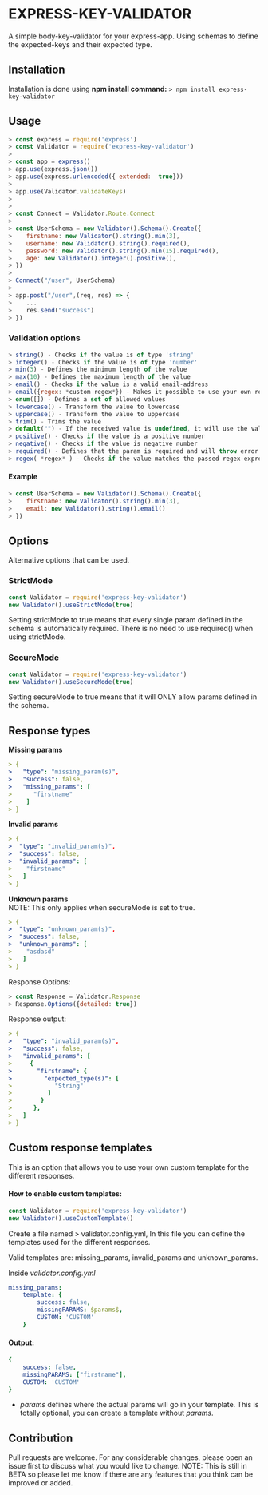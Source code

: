 # EXPRESS-KEY-VALIDATOR
A simple body-key-validator for your express-app.
Using schemas to define the expected-keys and their expected type.

## Installation
Installation is done using **npm install command:**
```> npm install express-key-validator```

## Usage
```js
> const express = require('express')
> const Validator = require('express-key-validator')
>
> const app = express()
> app.use(express.json())
> app.use(express.urlencoded({ extended:  true}))
>
> app.use(Validator.validateKeys)
>
> 
> const Connect = Validator.Route.Connect
>
> const UserSchema = new Validator().Schema().Create({
>    firstname: new Validator().string().min(3),
>    username: new Validator().string().required(),
>    password: new Validator().string().min(15).required(),
>    age: new Validator().integer().positive(),
> })
>
> Connect("/user", UserSchema)
>
> app.post("/user",(req, res) => {
>    ...
>    res.send("success")
> })
```
### Validation options
```js
> string() - Checks if the value is of type 'string'
> integer() - Checks if the value is of type 'number'
> min(3) - Defines the minimum length of the value
> max(10) - Defines the maximum length of the value
> email() - Checks if the value is a valid email-address
> email({regex: *custom regex*}) - Makes it possible to use your own regex for email validation instead of using the default one
> enum([]) - Defines a set of allowed values
> lowercase() - Transform the value to lowercase
> uppercase() - Transform the value to uppercase
> trim() - Trims the value
> default("") - If the received value is undefined, it will use the value passed to the default function. 
> positive() - Checks if the value is a positive number
> negative() - Checks if the value is negative number
> required() - Defines that the param is required and will throw error if the param is not found
> regex( *regex* ) - Checks if the value matches the passed regex-expression
```
#### Example
```js
> const UserSchema = new Validator().Schema().Create({
>    firstname: new Validator().string().min(3),
>    email: new Validator().string().email()
> })
```

## Options
Alternative options that can be used.
### StrictMode
```js
const Validator = require('express-key-validator')
new Validator().useStrictMode(true)
```
Setting strictMode to true means that every single param defined in the schema is automatically required. There is no need to use required() when using strictMode.

### SecureMode
```js
const Validator = require('express-key-validator')
new Validator().useSecureMode(true)
```
Setting secureMode to true means that it will ONLY allow params defined in the schema.

## Response types
**Missing params**
```yaml
> {
>   "type": "missing_param(s)",
>   "success": false,
>   "missing_params": [
>      "firstname"
>    ]
> }
```
**Invalid params**
```yaml
> {
>  "type": "invalid_param(s)",
>  "success": false,
>  "invalid_params": [
>    "firstname"
>   ]
> }
```

**Unknown params**
<br> NOTE: This only applies when secureMode is set to true.
```yaml
> {
>  "type": "unknown_param(s)",
>  "success": false,
>  "unknown_params": [
>    "asdasd"
>   ]
> }
```

Response Options:
```js
> const Response = Validator.Response
> Response.Options({detailed: true})
```

Response output:
```yaml
> {
>   "type": "invalid_param(s)",
>   "success": false,
>   "invalid_params": [
>     {
>       "firstname": {
>         "expected_type(s)": [
>            "String"
>          ]
>        }
>      },
>   ]
> }
```

## Custom response templates
This is an option that allows you to use your own custom template for the different responses.

#### How to enable custom templates:
```js
const Validator = require('express-key-validator')
new Validator().useCustomTemplate()
```

Create a file named > validator.config.yml,
In this file you can define the templates used for the different responses.

Valid templates are: missing_params, invalid_params and unknown_params.

Inside *validator.config.yml*
```yaml
missing_params:
    template: {
        success: false,
        missingPARAMS: $params$,
        CUSTOM: 'CUSTOM'
    }
```
#### Output:
```yaml
{
    success: false,
    missingPARAMS: ["firstname"],
    CUSTOM: 'CUSTOM'
}
```
- $params$ defines where the actual params will go in your template. This is totally optional, you can create a template without $params$.


## Contribution
Pull requests are welcome. For any considerable changes, please open an issue first to discuss what you would like to change.
NOTE: This is still in BETA so please let me know if there are any features that you think can be improved or added.

